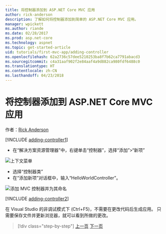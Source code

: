 ```yaml
---
title: 将控制器添加到 ASP.NET Core MVC 应用
author: rick-anderson
description: 了解如何将控制器添加到简单的 ASP.NET Core MVC 应用。
manager: wpickett
ms.author: riande
ms.date: 02/28/2017
ms.prod: asp.net-core
ms.technology: aspnet
ms.topic: get-started-article
uid: tutorials/first-mvc-app/adding-controller
ms.openlocfilehash: 62a2736c57dee5210253ba8f7b62ca7791abacd3
ms.sourcegitcommit: c4a31aaf902f2e84aaf4a9d882ca980fdf6488c0
ms.translationtype: HT
ms.contentlocale: zh-CN
ms.lasthandoff: 04/23/2018
---
```

# <a name="add-a-controller-to-an-aspnet-core-mvc-app"></a>将控制器添加到 ASP.NET Core MVC 应用

作者：[Rick Anderson](https://twitter.com/RickAndMSFT)

[!INCLUDE [adding-controller1](../../includes/mvc-intro/adding-controller1.md)]

* 在“解决方案资源管理器”中，右键单击“控制器”，选择“添加”>“新项”

![上下文菜单](adding-controller/_static/add_controller.png)

* 选择“控制器类”
* 在“添加新项”对话框中，输入“HelloWorldController”。

![添加 MVC 控制器并为其命名](adding-controller/_static/ac.png)

[!INCLUDE [adding-controller2](../../includes/mvc-intro/adding-controller2.md)]

在 Visual Studio 的非调试模式下 (Ctrl+F5)，不需要在更改代码后生成应用。 只需要保存文件并更新浏览器，就可以看到所做的更改。

> [!div class="step-by-step"]
> [上一页](start-mvc.md)
> [下一页](adding-view.md)  
